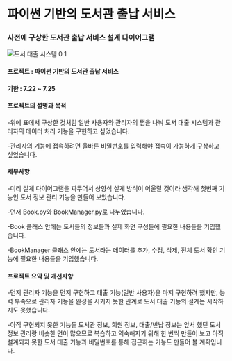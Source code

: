 # 파이썬 기반의 도서관 출납 서비스

### 사전에 구상한 도서관 출납 서비스 설계 다이어그램
![도서 대출 시스템 0 1](https://github.com/user-attachments/assets/482d0d41-a835-4330-9b81-06f84effc69b)

#### 프로젝트 : 파이썬 기반의 도서관 출납 서비스
#### 기한 : 7.22 ~ 7.25

#### 프로젝트의 설명과 목적  

-위에 표에서 구상한 것처럼 일반 사용자와 관리자의 탭을 나눠 도서 대출 시스템과 관리자의 데이터 처리 기능을 구현하고 싶었습니다. 

-관리자의 기능에 접속하려면 올바른 비밀번호를 입력해야 접속이 가능하게 구상하고 싶었습니다.

#### 세부사항 

-미리 설계 다이어그램을 짜두어서 상향식 설계 방식이 어울릴 것이라 생각해 첫번째 기능인 도서 정보 관리 기능을 만들어 보았습니다.

-먼저 Book.py와 BookManager.py로 나누었습니다.

-Book 클래스 안에는 도서들의 정보들과 실제 화면 구성들에 필요한 내용들을 기입했습니다.

-BookManager 클래스 안에는 도서라는 데이터를 추가, 수정, 삭제, 전체 도서 확인 기능에 필요한 내용들을 기입했습니다. 

#### 프로젝트 요약 및 개선사항

-먼저 관리자 기능을 먼저 구현하고 대출 기능(일반 사용자)을 마저 구현하려 했지만, 능력 부족으로 관리자 기능을 완성을 시키지 못한 관계로 도서 대출 기능의 설계는 시작하지도 못했습니다.

-아직 구현되지 못한 기능들 도서관 정보, 회원 정보, 대출/반납 정보는 앞서 했던 도서 정보 관리랑 비슷한 면이 많으므로 복습하고 익숙해지기 위해 한 번씩 만들어 보고 
아직 설계되지 못한 도서 대출 기능과 비밀번호를 통해 접근하는 기능도 만들어 볼 계획입니다.

